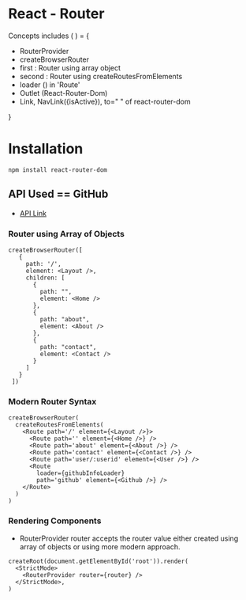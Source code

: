 # React - Router

Concepts includes ( ) = {

- RouterProvider
- createBrowserRouter
- first : Router using array object
- second : Router using createRoutesFromElements
- loader () in 'Route'
- Outlet (React-Router-Dom)
- Link, NavLink({isActive}), to=" " of react-router-dom

}

# Installation

```
npm install react-router-dom
```

## API Used == GitHub

- [API Link](https://api.github.com/users/dev7083)

### Router using Array of Objects

```
createBrowserRouter([
   {
     path: '/',
     element: <Layout />,
     children: [
       {
         path: "",
         element: <Home />
       },
       {
         path: "about",
         element: <About />
       },
       {
         path: "contact",
         element: <Contact />
       }
     ]
   }
 ])
```

### Modern Router Syntax

```
createBrowserRouter(
  createRoutesFromElements(
    <Route path='/' element={<Layout />}>
      <Route path='' element={<Home />} />
      <Route path='about' element={<About />} />
      <Route path='contact' element={<Contact />} />
      <Route path='user/:userid' element={<User />} />
      <Route
        loader={githubInfoLoader}
        path='github' element={<Github />} />
    </Route>
  )
)
```

### Rendering Components

- RouterProvider router accepts the router value either created using array of objects or using more modern approach.

```
createRoot(document.getElementById('root')).render(
  <StrictMode>
    <RouterProvider router={router} />
  </StrictMode>,
)
```
